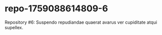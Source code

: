 # repo-1759088614809-6
Repository #6: Suspendo repudiandae quaerat avarus ver cupiditate atqui supellex.
